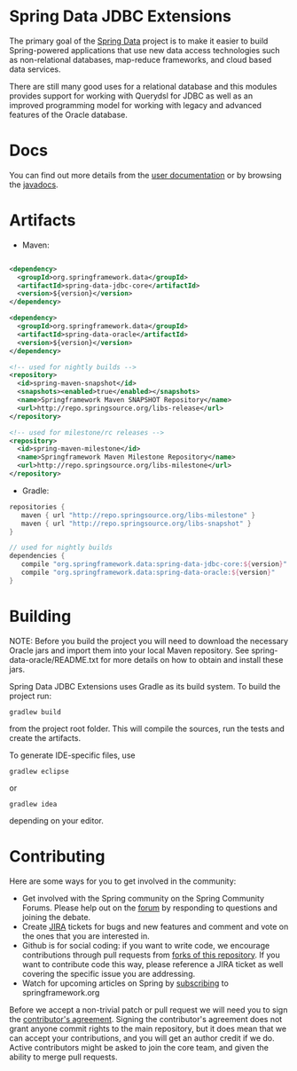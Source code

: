 Spring Data JDBC Extensions
===========================

The primary goal of the [Spring Data](http://www.springsource.org/spring-data) project is to make it easier to build Spring-powered applications that use new data access technologies such as non-relational databases, map-reduce frameworks, and cloud based data services.

There are still many good uses for a relational database and this modules provides support for working with Querydsl for JDBC as well as an improved programming model for working with legacy and advanced features of the Oracle database.

# Docs

You can find out more details from the [user documentation](http://static.springsource.org/spring-data/data-jdbc/docs/current/reference/) or by browsing the [javadocs](http://static.springsource.org/spring-data/data-jdbc/docs/current/api/).


# Artifacts

* Maven:

~~~~~ xml

<dependency>
  <groupId>org.springframework.data</groupId>
  <artifactId>spring-data-jdbc-core</artifactId>
  <version>${version}</version>
</dependency> 

<dependency>
  <groupId>org.springframework.data</groupId>
  <artifactId>spring-data-oracle</artifactId>
  <version>${version}</version>
</dependency> 

<!-- used for nightly builds -->
<repository>
  <id>spring-maven-snapshot</id>
  <snapshots><enabled>true</enabled></snapshots>
  <name>Springframework Maven SNAPSHOT Repository</name>
  <url>http://repo.springsource.org/libs-release</url>
</repository> 

<!-- used for milestone/rc releases -->
<repository>
  <id>spring-maven-milestone</id>
  <name>Springframework Maven Milestone Repository</name>
  <url>http://repo.springsource.org/libs-milestone</url>
</repository> 
~~~~~

* Gradle: 

~~~~~ groovy
repositories {
   maven { url "http://repo.springsource.org/libs-milestone" }
   maven { url "http://repo.springsource.org/libs-snapshot" }
}

// used for nightly builds
dependencies {
   compile "org.springframework.data:spring-data-jdbc-core:${version}"
   compile "org.springframework.data:spring-data-oracle:${version}"
}
~~~~~

# Building

NOTE: Before you build the project you will need to download the necessary Oracle jars and import them into your local Maven repository. See spring-data-oracle/README.txt for more details on how to obtain and install these jars.

Spring Data JDBC Extensions uses Gradle as its build system. To build the project run:

    gradlew build

from the project root folder. This will compile the sources, run the tests and create the artifacts.  

To generate IDE-specific files, use

    gradlew eclipse
 
or

    gradlew idea 

depending on your editor.

# Contributing


Here are some ways for you to get involved in the community:

* Get involved with the Spring community on the Spring Community Forums.  Please help out on the [forum](http://forum.springsource.org/forumdisplay.php?f=27) by responding to questions and joining the debate.
* Create [JIRA](https://jira.springframework.org/browse/DATAJDBC) tickets for bugs and new features and comment and vote on the ones that you are interested in.  
* Github is for social coding: if you want to write code, we encourage contributions through pull requests from [forks of this repository](http://help.github.com/forking/). If you want to contribute code this way, please reference a JIRA ticket as well covering the specific issue you are addressing.
* Watch for upcoming articles on Spring by [subscribing](http://www.springsource.org/node/feed) to springframework.org

Before we accept a non-trivial patch or pull request we will need you to sign the [contributor's agreement](https://support.springsource.com/spring_committer_signup).  Signing the contributor's agreement does not grant anyone commit rights to the main repository, but it does mean that we can accept your contributions, and you will get an author credit if we do.  Active contributors might be asked to join the core team, and given the ability to merge pull requests.

